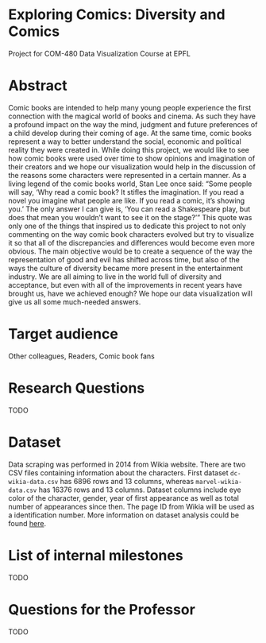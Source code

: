 # Exploring Comics: Diversity and Comics
Project for COM-480 Data Visualization Course at EPFL

# Abstract
Comic books are intended to help many young people experience the first connection with the magical world of books and cinema. As such they have a profound impact on the way the mind, judgment and future preferences of a child develop during their coming of age.
At the same time, comic books represent a way to better understand the social, economic and political reality they were created in. While doing this project, we would like to see how comic books were used over time to show opinions and imagination of their creators and we hope our visualization would help in the discussion of the reasons some characters were represented in a certain manner.
As a living legend of the comic books world, Stan Lee once said: “Some people will say, ‘Why read a comic book? It stifles the imagination. If you read a novel you imagine what people are like. If you read a comic, it’s showing you.’ The only answer I can give is, ‘You can read a Shakespeare play, but does that mean you wouldn’t want to see it on the stage?’”
This quote was only one of the things that inspired us to dedicate this project to not only commenting on the way comic book characters evolved but try to visualize it so that all of the discrepancies and differences would become even more obvious. The main objective would be to create a sequence of the way the representation of good and evil has shifted across time, but also of the ways the culture of diversity became more present in the entertainment industry.
We are all aiming to live in the world full of diversity and acceptance, but even with all of the improvements in recent years have brought us, have we achieved enough? We hope our data visualization will give us all some much-needed answers.

# Target audience
Other colleagues, Readers, Comic book fans

# Research Questions
TODO

# Dataset
Data scraping was performed in 2014 from Wikia website. There are two CSV files containing information about the characters. First dataset `dc-wikia-data.csv` has 6896 rows and 13 columns, whereas `marvel-wikia-data.csv` has 16376 rows and 13 columns. Dataset columns include eye color of the character, gender, year of first appearance as well as total number of appearances since then. The page ID from Wikia will be used as a identification number. More information on dataset analysis could be found [here](http://nbviewer.jupyter.org/github/ExploringComics/ExploringComics.github.io/blob/master/notebooks/DataAnalysis.ipynb).

# List of internal milestones
TODO

# Questions for the Professor
TODO

